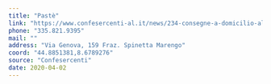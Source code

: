 ```yaml
---
title: "Pastè"
link: "https://www.confesercenti-al.it/news/234-consegne-a-domicilio-alessandria-lista-aggiornata-al-26-marzo.html"
phone: "335.821.9395"
mail: ""
address: "Via Genova, 159 Fraz. Spinetta Marengo"
coord: "44.8851381,8.6789276"
source: "Confesercenti"
date: 2020-04-02
---
```



